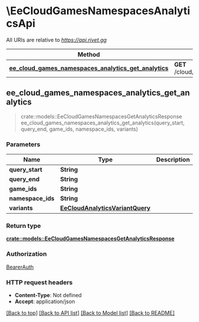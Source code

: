 # \EeCloudGamesNamespacesAnalyticsApi

All URIs are relative to *https://api.rivet.gg*

Method | HTTP request | Description
------------- | ------------- | -------------
[**ee_cloud_games_namespaces_analytics_get_analytics**](EeCloudGamesNamespacesAnalyticsApi.md#ee_cloud_games_namespaces_analytics_get_analytics) | **GET** /cloud/games/namespaces/analytics | 



## ee_cloud_games_namespaces_analytics_get_analytics

> crate::models::EeCloudGamesNamespacesGetAnalyticsResponse ee_cloud_games_namespaces_analytics_get_analytics(query_start, query_end, game_ids, namespace_ids, variants)


### Parameters


Name | Type | Description  | Required | Notes
------------- | ------------- | ------------- | ------------- | -------------
**query_start** | **String** |  | [required] |
**query_end** | **String** |  | [required] |
**game_ids** | **String** |  | [required] |
**namespace_ids** | **String** |  | [required] |
**variants** | [**EeCloudAnalyticsVariantQuery**](.md) |  | [required] |

### Return type

[**crate::models::EeCloudGamesNamespacesGetAnalyticsResponse**](EeCloudGamesNamespacesGetAnalyticsResponse.md)

### Authorization

[BearerAuth](../README.md#BearerAuth)

### HTTP request headers

- **Content-Type**: Not defined
- **Accept**: application/json

[[Back to top]](#) [[Back to API list]](../README.md#documentation-for-api-endpoints) [[Back to Model list]](../README.md#documentation-for-models) [[Back to README]](../README.md)

